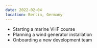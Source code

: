```yaml
---
date: 2022-02-04
location: Berlin, Germany
---
```

* Starting a marine VHF course
* Planning a wind generator installation
* Onboarding a new development team
